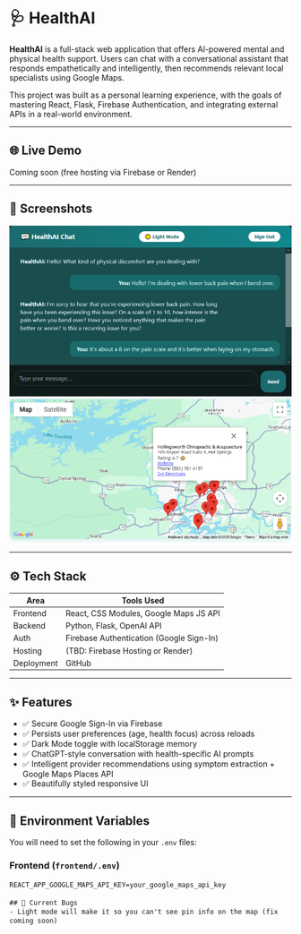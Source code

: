 # 🩺 HealthAI

**HealthAI** is a full-stack web application that offers AI-powered mental and physical health support. Users can chat with a conversational assistant that responds empathetically and intelligently, then recommends relevant local specialists using Google Maps.

This project was built as a personal learning experience, with the goals of mastering React, Flask, Firebase Authentication, and integrating external APIs in a real-world environment.

---

## 🌐 Live Demo

Coming soon (free hosting via Firebase or Render)

---

## 📸 Screenshots

![Chat Interface](./screenshots/Screenshot1.PNG)
![Map with Providers](./screenshots/Screenshot2.PNG)

---

## ⚙️ Tech Stack

| Area          | Tools Used                              |
|---------------|------------------------------------------|
| Frontend      | React, CSS Modules, Google Maps JS API  |
| Backend       | Python, Flask, OpenAI API                |
| Auth          | Firebase Authentication (Google Sign-In) |
| Hosting       | (TBD: Firebase Hosting or Render)        |
| Deployment    | GitHub                                   |

---

## ✨ Features

- ✅ Secure Google Sign-In via Firebase
- ✅ Persists user preferences (age, health focus) across reloads
- ✅ Dark Mode toggle with localStorage memory
- ✅ ChatGPT-style conversation with health-specific AI prompts
- ✅ Intelligent provider recommendations using symptom extraction + Google Maps Places API
- ✅ Beautifully styled responsive UI

---

## 🔐 Environment Variables

You will need to set the following in your `.env` files:

### Frontend (`frontend/.env`)
```env
REACT_APP_GOOGLE_MAPS_API_KEY=your_google_maps_api_key

## 🦠 Current Bugs
- Light mode will make it so you can't see pin info on the map (fix coming soon)


